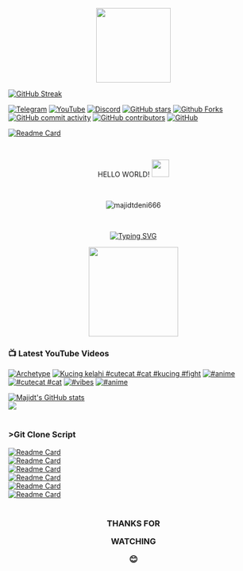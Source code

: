 <p align="center">
  <img src=https://github.com/majidtdeni666/majidtdeni666/blob/main/script/tenor.gif width="150" height="150"
                        </p>
  
[![GitHub Streak](https://streak-stats.demolab.com?user=majidtdeni666&theme=hacker&border_radius=9&date_format=j%20M%5B%20Y%5D)](https://git.io/streak-stats)
  
  [![Telegram](https://img.shields.io/badge/-@majidtdeni-06adff?style=flat&logo=Telegram&logoColor=white&link=https://t.me/majidtdeni)](https://t.me/majidtdeni)
  [![YouTube](https://img.shields.io/youtube/channel/views/UCuB1DJ0d1u9mkZIivlJIgCA?style=social&link=https://www.youtube.com/@majidtdeni)](https://www.youtube.com/@majidtdeni)
  [![Discord](https://img.shields.io/discord/974604701725249547?label=Discord&logo=Discord&link=https://discord.gg/A3nMGawGBf)](https://discord.gg/A3nMGawGBf)
  [![GitHub stars](https://img.shields.io/github/stars/majidtdeni666?style=social)](https://github.com/majidtdeni666)
  [![Github Forks](https://img.shields.io/github/forks/majidtdeni666/RANSOMWARE?style=social)](https://github.com/majidtdeni666/RANSOMWARE)
  [![GitHub commit activity](https://img.shields.io/github/commit-activity/y/majidtdeni666/majidt?style=plastic)](https://www.youtube.com/@majidtdeni)
  [![GitHub contributors](https://img.shields.io/github/contributors/majidtdeni666/RANSOMWARE)](https://www.youtube.com/@majidtdeni)
  [![GitHub](https://img.shields.io/github/license/majidtdeni666/readme-youtube-cards)](https://www.youtube.com/@majidtdeni)
  
  [![Readme Card](https://github-readme-stats.vercel.app/api/pin/?username=majidtdeni666&repo=majidtdeni666&theme=vision-friendly-dark)](https://github.com/majidtdeni666/majidtdeni666)
  </p> <br>
<p align="center"> 
  HELLO WORLD! <img src="https://github.com/majidtdeni666/majidtdeni666/blob/main/script/wave.gif" width="35px">
  </p> <br>
<p align="center">
<img src=https://komarev.com/ghpvc/?username=majidtdeni666 alt=majidtdeni666 />
</p> <br>
<p align="center"> <a href="https://git.io/typing-svg"><img src="http://readme-typing-svg.herokuapp.com?font=Fira+Code&pause=1000&color=15E129&center=true&width=435&lines=JANGAN+LUPA+BAHAGIA;Don't+judge+a+book+by+it's+cover" alt="Typing SVG" /></a>
<br>
<p align="center">
  <img src=https://github.com/majidtdeni666/majidtdeni666/blob/main/script/Developer.gif width="180px"
       </p> <br>
       
### 📺 Latest YouTube Videos
<!-- BEGIN YOUTUBE-CARDS -->
[![Archetype](https://ytcards.demolab.com/?id=_Uj_5hDjrYc&title=Archetype&lang=en&timestamp=1670401887&background_color=%230d1117&title_color=%23ffffff&stats_color=%23dedede&width=250 "Archetype")](https://www.youtube.com/watch?v=_Uj_5hDjrYc)
[![Kucing kelahi #cutecat #cat #kucing #fight](https://ytcards.demolab.com/?id=XsyBntaLhC4&title=Kucing+kelahi+%23cutecat+%23cat+%23kucing+%23fight&lang=en&timestamp=1670025890&background_color=%230d1117&title_color=%23ffffff&stats_color=%23dedede&width=250 "Kucing kelahi #cutecat #cat #kucing #fight")](https://www.youtube.com/watch?v=XsyBntaLhC4)
[![#anime](https://ytcards.demolab.com/?id=U_5QpOhfBf4&title=%23anime&lang=en&timestamp=1670013362&background_color=%230d1117&title_color=%23ffffff&stats_color=%23dedede&width=250 "#anime")](https://www.youtube.com/watch?v=U_5QpOhfBf4)
[![#cutecat  #cat](https://ytcards.demolab.com/?id=nexpgXciB3Q&title=%23cutecat++%23cat&lang=en&timestamp=1669924776&background_color=%230d1117&title_color=%23ffffff&stats_color=%23dedede&width=250 "#cutecat  #cat")](https://www.youtube.com/watch?v=nexpgXciB3Q)
[![#vibes](https://ytcards.demolab.com/?id=dLIqK9sNNys&title=%23vibes&lang=en&timestamp=1669924711&background_color=%230d1117&title_color=%23ffffff&stats_color=%23dedede&width=250 "#vibes")](https://www.youtube.com/watch?v=dLIqK9sNNys)
[![#anime](https://ytcards.demolab.com/?id=jQWPmHseJ8o&title=%23anime&lang=en&timestamp=1669923780&background_color=%230d1117&title_color=%23ffffff&stats_color=%23dedede&width=250 "#anime")](https://www.youtube.com/watch?v=jQWPmHseJ8o)
<!-- END YOUTUBE-CARDS -->

[![Majidt's GitHub stats](https://github-readme-stats.vercel.app/api?username=majidtdeni666&show_icons=true&include_all_commits=true&theme=radical&cache_seconds=3200)](https://github.com/majidtdeni666) <br>
<img align="center" src="https://github-readme-stats.anuraghazra1.vercel.app/api/top-langs/?username=majidtdeni666&layout=compact&theme=dark" /> <br>
<br>
### <p align=left> >Git Clone Script <br>
[![Readme Card](https://github-readme-stats.vercel.app/api/pin/?username=majidtdeni666&repo=RANSOMWARE&theme=chartreuse-dark)](https://github.com/majidtdeni666/RANSOMWARE) <br>
[![Readme Card](https://github-readme-stats.vercel.app/api/pin/?username=majidtdeni666&repo=getinfo&theme=chartreuse-dark)](https://github.com/majidtdeni666/getinfo) <br>
[![Readme Card](https://github-readme-stats.vercel.app/api/pin/?username=majidtdeni666&repo=DDos&theme=chartreuse-dark)](https://github.com/majidtdeni666/DDos) <br>
[![Readme Card](https://github-readme-stats.vercel.app/api/pin/?username=majidtdeni666&repo=Welcome-Voice&theme=chartreuse-dark)](https://github.com/majidtdeni666/Welcome-Voice) <br>
[![Readme Card](https://github-readme-stats.vercel.app/api/pin/?username=majidtdeni666&repo=sh-compiler&theme=chartreuse-dark)](https://github.com/majidtdeni666/sh-compiler) <br>
[![Readme Card](https://github-readme-stats.vercel.app/api/pin/?username=majidtdeni666&repo=Python-Drawing&theme=chartreuse-dark)](https://github.com/majidtdeni666/Python-Drawing) <br>
<br>
### <p align=center> THANKS FOR <p align=center> WATCHING <p align=center> 😊
